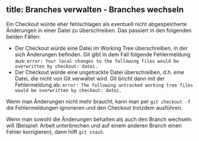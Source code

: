 title: Branches verwalten - Branches wechseln
---

Ein Checkout würde eher fehlschlagen als eventuell nicht abgespeicherte
Änderungen in einer Datei zu überschreiben. Das passiert in den folgenden
beiden Fällen:

- Der Checkout würde eine Datei im Working Tree überschreiben, in
der sich Änderungen befinden. Git gibt in dem Fall folgende Fehlermeldung aus:
`error: Your local changes to the following files would be
overwritten by checkout: datei.`
- Der Checkout würde eine ungetrackte Datei überschreiben, d.h.
eine Datei, die nicht von Git verwaltet wird. Git bricht dann mit der
Fehlermeldung ab: `error: The following untracked working
tree files would be overwritten by checkout: datei.`

Wenn man Änderungen nicht mehr braucht, kann man per `git checkout -f` die Fehlermeldungen ignorieren
und den Checkout trotzdem ausführen.

Wenn man sowohl die Änderungen behalten als auch den Branch wechseln
will (Beispiel: Arbeit unterbrechen und auf einem anderen
Branch einen Fehler korrigieren), dann hilft `git stash`.